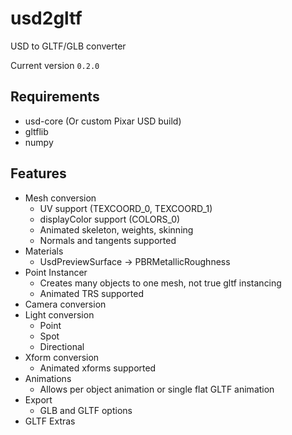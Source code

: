 # usd2gltf
USD to GLTF/GLB converter

Current version `0.2.0`

## Requirements

* usd-core (Or custom Pixar USD build)
* gltflib
* numpy

## Features

* Mesh conversion
    * UV support (TEXCOORD_0, TEXCOORD_1)
    * displayColor support (COLORS_0)
    * Animated skeleton, weights, skinning
    * Normals and tangents supported
* Materials
    * UsdPreviewSurface -> PBRMetallicRoughness
* Point Instancer
    * Creates many objects to one mesh, not true gltf instancing
    * Animated TRS supported
* Camera conversion
* Light conversion 
    * Point
    * Spot
    * Directional
* Xform conversion 
    * Animated xforms supported
* Animations
    * Allows per object animation or single flat GLTF animation
* Export
    * GLB and GLTF options
* GLTF Extras
